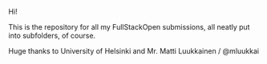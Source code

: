 Hi!

This is the repository for all my FullStackOpen submissions, all neatly put into subfolders, of course.

Huge thanks to University of Helsinki and Mr. Matti Luukkainen / @mluukkai
